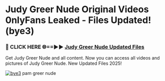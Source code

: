 # Judy Greer Nude Original Videos 0nlyFans Leaked - Files Updated! (bye3)

<h3>🔴 CLICK HERE 🌐==►► <a href="https://tinyurl.com/yc6ubb5a" rel="nofollow">Judy Greer Nude Updated Files</a></h3>

Get Judy Greer Nude and all content. Now you can access all videos and pictures of Judy Greer Nude. New Updated Files 2025!

[![bye3](https://i.imgur.com/7eu0CRL.gif)](https://tinyurl.com/yc6ubb5a)
pam greer nude
